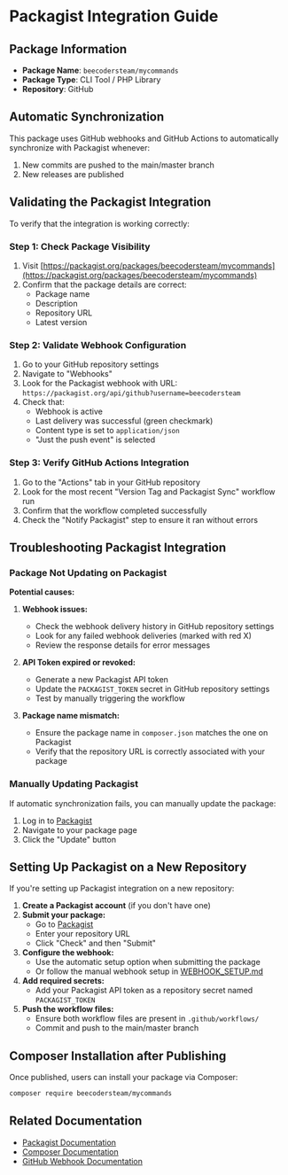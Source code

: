 # Packagist Integration Guide

## Package Information

- **Package Name**: `beecodersteam/mycommands`
- **Package Type**: CLI Tool / PHP Library
- **Repository**: GitHub

## Automatic Synchronization

This package uses GitHub webhooks and GitHub Actions to automatically synchronize with Packagist whenever:

1. New commits are pushed to the main/master branch
2. New releases are published

## Validating the Packagist Integration

To verify that the integration is working correctly:

### Step 1: Check Package Visibility

1. Visit [https://packagist.org/packages/beecodersteam/mycommands](https://packagist.org/packages/beecodersteam/mycommands)
2. Confirm that the package details are correct:
   - Package name
   - Description
   - Repository URL
   - Latest version

### Step 2: Validate Webhook Configuration

1. Go to your GitHub repository settings
2. Navigate to "Webhooks"
3. Look for the Packagist webhook with URL: `https://packagist.org/api/github?username=beecodersteam`
4. Check that:
   - Webhook is active
   - Last delivery was successful (green checkmark)
   - Content type is set to `application/json`
   - "Just the push event" is selected

### Step 3: Verify GitHub Actions Integration

1. Go to the "Actions" tab in your GitHub repository
2. Look for the most recent "Version Tag and Packagist Sync" workflow run
3. Confirm that the workflow completed successfully
4. Check the "Notify Packagist" step to ensure it ran without errors

## Troubleshooting Packagist Integration

### Package Not Updating on Packagist

**Potential causes:**

1. **Webhook issues:**
   - Check the webhook delivery history in GitHub repository settings
   - Look for any failed webhook deliveries (marked with red X)
   - Review the response details for error messages

2. **API Token expired or revoked:**
   - Generate a new Packagist API token
   - Update the `PACKAGIST_TOKEN` secret in GitHub repository settings
   - Test by manually triggering the workflow

3. **Package name mismatch:**
   - Ensure the package name in `composer.json` matches the one on Packagist
   - Verify that the repository URL is correctly associated with your package

### Manually Updating Packagist

If automatic synchronization fails, you can manually update the package:

1. Log in to [Packagist](https://packagist.org/)
2. Navigate to your package page
3. Click the "Update" button

## Setting Up Packagist on a New Repository

If you're setting up Packagist integration on a new repository:

1. **Create a Packagist account** (if you don't have one)
2. **Submit your package:**
   - Go to [Packagist](https://packagist.org/packages/submit)
   - Enter your repository URL
   - Click "Check" and then "Submit"
3. **Configure the webhook:**
   - Use the automatic setup option when submitting the package
   - Or follow the manual webhook setup in [WEBHOOK_SETUP.md](./WEBHOOK_SETUP.md)
4. **Add required secrets:**
   - Add your Packagist API token as a repository secret named `PACKAGIST_TOKEN`
5. **Push the workflow files:**
   - Ensure both workflow files are present in `.github/workflows/`
   - Commit and push to the main/master branch

## Composer Installation after Publishing

Once published, users can install your package via Composer:

```bash
composer require beecodersteam/mycommands
```

## Related Documentation

- [Packagist Documentation](https://packagist.org/about)
- [Composer Documentation](https://getcomposer.org/doc/)
- [GitHub Webhook Documentation](https://docs.github.com/en/webhooks-and-events/webhooks/about-webhooks)
